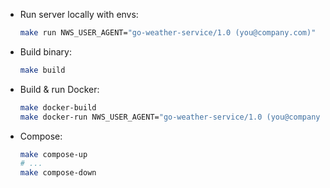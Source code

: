 
* Run server locally with envs:

  ```bash
  make run NWS_USER_AGENT="go-weather-service/1.0 (you@company.com)"
  ```

* Build binary:

  ```bash
  make build
  ```

* Build & run Docker:

  ```bash
  make docker-build
  make docker-run NWS_USER_AGENT="go-weather-service/1.0 (you@company.com)"
  ```

* Compose:

  ```bash
  make compose-up
  # ...
  make compose-down
  ```

